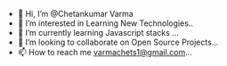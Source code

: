 - 👋 Hi, I’m @Chetankumar Varma
- 👀 I’m interested in Learning New Technologies..
- 🌱 I’m currently learning Javascript stacks ...
- 💞️ I’m looking to collaborate on Open Source Projects...
- 📫 How to reach me varmachets1@gmail.com...

<!---
chetsvarma/chetsvarma is a ✨ special ✨ repository because its `README.md` (this file) appears on your GitHub profile.
You can click the Preview link to take a look at your changes.
--->
